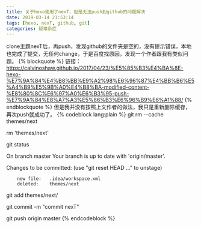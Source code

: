 ```yaml
---
title: 关于hexo使用了nexT，但是无法push到github的问题解决
date: 2019-03-14 21:53:14
tags: [hexo, nexT, github, git]
categories: 疑难杂症
---
```

clone主题nexT后，再push，发现github的文件夹是空的，没有提示错误，本地也完成了提交，无任何change，于是百度找原因，发现一个作者跟我有类似问题。
{% blockquote %}
链接：https://calvinoshaw.github.io/2017/04/23/%E5%85%B3%E4%BA%8E-hexo-%E7%9A%84%E4%B8%BB%E9%A2%98%E6%96%87%E4%BB%B6%E5%A4%B9%E5%9B%A0%E4%B8%BA-modified-content-%E8%80%8C%E6%97%A0%E6%B3%95-push-%E7%9A%84%E8%A7%A3%E5%86%B3%E6%96%B9%E6%A1%88/
{% endblockquote %}
但是我并没有按照上文作者的做法，我只是重新删除缓存，再次push就成功了。
{% codeblock lang:plain %}
git rm --cache themes/next

rm 'themes/next'

git status

On branch master
Your branch is up to date with 'origin/master'.

Changes to be committed:
  (use "git reset HEAD <file>..." to unstage)

        new file:   .idea/workspace.xml
        deleted:    themes/next

git add themes/next/

git commit -m "commit nexT"

git push origin master
{% endcodeblock %}
